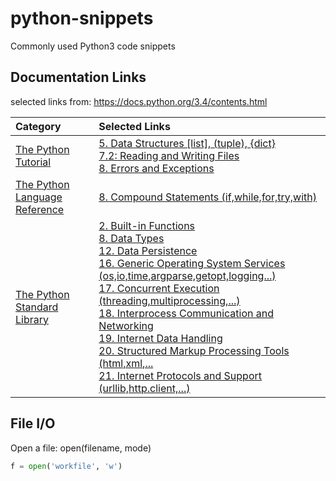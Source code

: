# python-snippets
Commonly used Python3 code snippets

## Documentation Links
selected links from:  https://docs.python.org/3.4/contents.html 

| Category | Selected Links |
| :------- | :---- | 
| [The Python Tutorial](https://docs.python.org/3.4/tutorial/index.html)           | [5. Data Structures [list], (tuple), {dict}][python3-data-structures] <br> [7.2: Reading and Writing Files][python3-file-io] <br> [8. Errors and Exceptions][python3-exceptions] | 
| [The Python Language Reference](https://docs.python.org/3.4/reference/index.html) | [8. Compound Statements (if,while,for,try,with)](https://docs.python.org/3.4/reference/compound_stmts.html)
| [The Python Standard Library](https://docs.python.org/3.4/library/index.html)   | [2. Built-in Functions][python3-file-io] <br> [8. Data Types](https://docs.python.org/3.4/library/datatypes.html) <br> [12. Data Persistence](https://docs.python.org/3.4/library/persistence.html) <br> [16. Generic Operating System Services (os,io,time,argparse,getopt,logging...)](https://docs.python.org/3.4/library/allos.html) <br> [17. Concurrent Execution (threading,multiprocessing,...)](https://docs.python.org/3.4/library/concurrency.html) <br> [18. Interprocess Communication and Networking](https://docs.python.org/3.4/library/ipc.html) <br> [19. Internet Data Handling](https://docs.python.org/3.4/library/netdata.html) <br> [20. Structured Markup Processing Tools (html,xml,...](https://docs.python.org/3.4/library/markup.html) <br> [21. Internet Protocols and Support (urllib,http.client,...)](https://docs.python.org/3.4/library/internet.html)|

## File I/O
Open a file:  open(filename, mode)
```python
f = open('workfile', 'w')
```

[python3-file-io]: https://docs.python.org/3.4/tutorial/inputoutput.html#reading-and-writing-files
[python3-data-structures]: https://docs.python.org/3.4/tutorial/datastructures.html
[python3-exceptions]: https://docs.python.org/3.4/tutorial/errors.html
[python3-builtin-fuctions]: https://docs.python.org/3.4/library/functions.html
